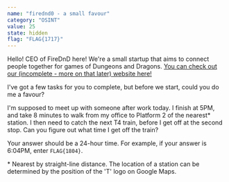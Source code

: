 ```yaml
---
name: "firednd0 - a small favour"
category: "OSINT"
value: 25
state: hidden
flag: "FLAG{1717}"
---
```


Hello! CEO of FireDnD here! We're a small startup that aims to connect people together for games of Dungeons and Dragons. [You can check out our (incomplete - more on that later) website here!](https://firednd-syd.web.app)

I've got a few tasks for you to complete, but before we start, could you do me a favour?

I'm supposed to meet up with someone after work today. I finish at 5PM, and take 8 minutes to walk from my office to Platform 2 of the nearest\* station. I then need to catch the next T4 train, before I get off at the second stop. Can you figure out what time I get off the train?

Your answer should be a 24-hour time. For example, if your answer is 6:04PM, enter `FLAG{1804}`.

\* Nearest by straight-line distance. The location of a station can be determined by the position of the 'T' logo on Google Maps.
